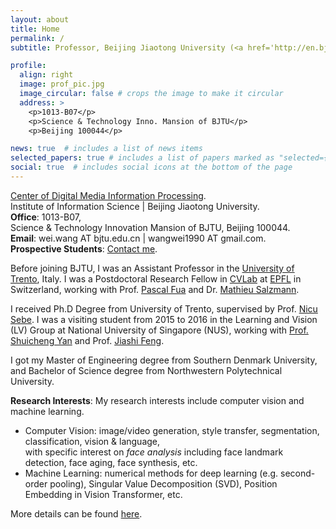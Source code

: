 ```yaml
---
layout: about
title: Home
permalink: /
subtitle: Professor, Beijing Jiaotong University (<a href='http://en.bjtu.edu.cn/'>BJTU</a>).

profile:
  align: right
  image: prof_pic.jpg
  image_circular: false # crops the image to make it circular
  address: >
    <p>1013-B07</p>
    <p>Science & Technology Inno. Mansion of BJTU</p>
    <p>Beijing 100044</p>

news: true  # includes a list of news items
selected_papers: true # includes a list of papers marked as "selected={true}"
social: true  # includes social icons at the bottom of the page
---
```

<a href='http://mepro.bjtu.edu.cn/'>Center of Digital Media Information Processing</a>. <br />
Institute of Information Science | Beijing Jiaotong University. <br />
**Office**: 1013-B07, <br />
Science & Technology Innovation Mansion of BJTU, Beijing 100044. <br />
**Email**: wei.wang AT bjtu.edu.cn | wangwei1990 AT gmail.com. <br />
**Prospective Students**: [Contact me](/publications/).

Before joining BJTU, I was an Assistant Professor in the [University of Trento](https://www.unitn.it/en), Italy. 
I was a Postdoctoral Research Fellow in [CVLab](https://cvlab.epfl.ch/) at [EPFL](https://www.epfl.ch/en/) in Switzerland, working with Prof. [Pascal Fua](https://people.epfl.ch/cgi-bin/people?id=112366&op=bio&lang=en&cvlang=en) and Dr. [Mathieu Salzmann](https://people.epfl.ch/cgi-bin/people?id=119864&op=bio&lang=en&cvlang=en).

I received Ph.D Degree from University of Trento, supervised by Prof. [Nicu Sebe](http://disi.unitn.it/~sebe/).
I was a visiting student from 2015 to 2016 in the Learning and Vision (LV) Group at National University of Singapore (NUS), working with [Prof. Shuicheng Yan](https://www.ece.nus.edu.sg/stfpage/eleyans/) and Prof. [Jiashi Feng](https://sites.google.com/site/jshfeng/).

I got my Master of Engineering degree from Southern Denmark University, and Bachelor of Science degree from Northwestern Polytechnical University.

**Research Interests**:
My research interests include computer vision and machine learning. <br />
- Computer Vision: image/video generation, style transfer, segmentation, classification, vision & language, <br />
with specific interest on *face analysis* including face landmark detection, face aging, face synthesis, etc. <br />
- Machine Learning: numerical methods for deep learning (e.g. second-order pooling), Singular Value Decomposition (SVD), Position Embedding in Vision Transformer, etc. <br />

More details can be found [here](/publications/).
